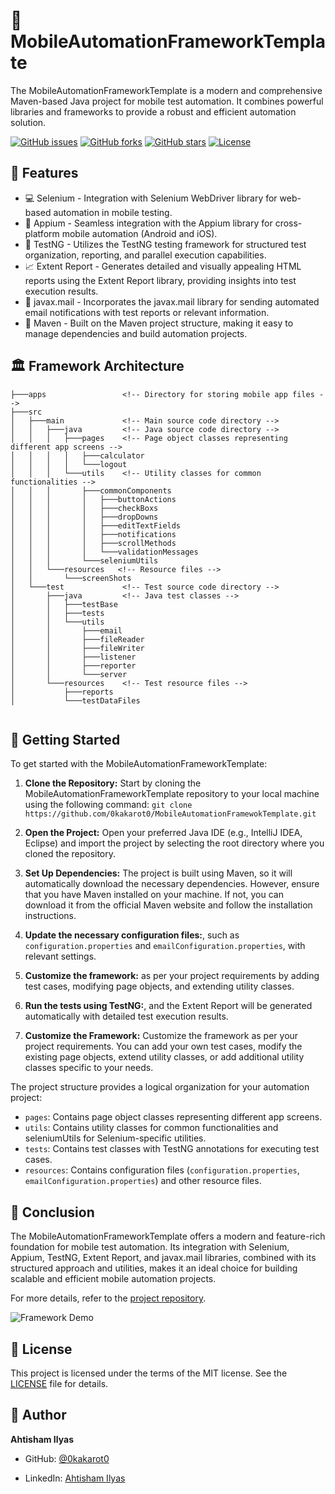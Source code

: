 # 📱 MobileAutomationFrameworkTemplate

The MobileAutomationFrameworkTemplate is a modern and comprehensive Maven-based Java project for mobile test automation. It combines powerful libraries and frameworks to provide a robust and efficient automation solution.

<!-- ![Framework Logo](https://github.com/0kakarot0/MobileAutomationFramewokTemplate/blob/master/light.png)
 -->
[![GitHub issues](https://img.shields.io/github/issues/0kakarot0/MobileAutomationFramewokTemplate)](https://github.com/0kakarot0/MobileAutomationFramewokTemplate/issues)
[![GitHub forks](https://img.shields.io/github/forks/0kakarot0/MobileAutomationFramewokTemplate)](https://github.com/0kakarot0/MobileAutomationFramewokTemplate/network)
[![GitHub stars](https://img.shields.io/github/stars/0kakarot0/MobileAutomationFramewokTemplate)](https://github.com/0kakarot0/MobileAutomationFramewokTemplate/stargazers)
[![License](https://img.shields.io/badge/License-MIT-blue)](#license)

## 🌟 Features

- 💻 Selenium - Integration with Selenium WebDriver library for web-based automation in mobile testing.
- 📱 Appium - Seamless integration with the Appium library for cross-platform mobile automation (Android and iOS).
- 🧪 TestNG - Utilizes the TestNG testing framework for structured test organization, reporting, and parallel execution capabilities.
- 📈 Extent Report - Generates detailed and visually appealing HTML reports using the Extent Report library, providing insights into test execution results.
- 📧 javax.mail - Incorporates the javax.mail library for sending automated email notifications with test reports or relevant information.
- 🔧 Maven - Built on the Maven project structure, making it easy to manage dependencies and build automation projects.

[//]: # (![Framework Architecture]&#40;https://example.com/framework-architecture.png&#41;)
## 🏛️ Framework Architecture
````
├───apps                 <!-- Directory for storing mobile app files -->
├───src
│   ├───main             <!-- Main source code directory -->
│   │   ├───java         <!-- Java source code directory -->
│   │   │   ├───pages    <!-- Page object classes representing different app screens -->
│   │   │   │   ├───calculator
│   │   │   │   └───logout
│   │   │   └───utils    <!-- Utility classes for common functionalities -->
│   │   │       ├───commonComponents
│   │   │       │   ├───buttonActions
│   │   │       │   ├───checkBoxs
│   │   │       │   ├───dropDowns
│   │   │       │   ├───editTextFields
│   │   │       │   ├───notifications
│   │   │       │   ├───scrollMethods
│   │   │       │   └───validationMessages
│   │   │       └───seleniumUtils
│   │   └───resources   <!-- Resource files -->
│   │       └───screenShots
│   └───test             <!-- Test source code directory -->
│       ├───java         <!-- Java test classes -->
│       │   ├───testBase
│       │   ├───tests
│       │   └───utils
│       │       ├───email
│       │       ├───fileReader
│       │       ├───fileWriter
│       │       ├───listener
│       │       ├───reporter
│       │       └───server
│       └───resources    <!-- Test resource files -->
│           ├───reports
│           └───testDataFiles


````



## 🚀 Getting Started

To get started with the MobileAutomationFrameworkTemplate:

1. **Clone the Repository:** Start by cloning the MobileAutomationFrameworkTemplate repository to your local machine using the following command:
```git clone https://github.com/0kakarot0/MobileAutomationFramewokTemplate.git```
2. **Open the Project:** Open your preferred Java IDE (e.g., IntelliJ IDEA, Eclipse) and import the project by selecting the root directory where you cloned the repository.

3. **Set Up Dependencies:** The project is built using Maven, so it will automatically download the necessary dependencies. However, ensure that you have Maven installed on your machine. If not, you can download it from the official Maven website and follow the installation instructions.
4. **Update the necessary configuration files:**, such as `configuration.properties` and `emailConfiguration.properties`, with relevant settings.
5. **Customize the framework:** as per your project requirements by adding test cases, modifying page objects, and extending utility classes.
6. **Run the tests using TestNG:**, and the Extent Report will be generated automatically with detailed test execution results.
7.  **Customize the Framework:** Customize the framework as per your project requirements. You can add your own test cases, modify the existing page objects, extend utility classes, or add additional utility classes specific to your needs.

The project structure provides a logical organization for your automation project:
- `pages`: Contains page object classes representing different app screens.
- `utils`: Contains utility classes for common functionalities and seleniumUtils for Selenium-specific utilities.
- `tests`: Contains test classes with TestNG annotations for executing test cases.
- `resources`: Contains configuration files (`configuration.properties`, `emailConfiguration.properties`) and other resource files.

## 🎯 Conclusion

The MobileAutomationFrameworkTemplate offers a modern and feature-rich foundation for mobile test automation. Its integration with Selenium, Appium, TestNG, Extent Report, and javax.mail libraries, combined with its structured approach and utilities, makes it an ideal choice for building scalable and efficient mobile automation projects.

For more details, refer to the [project repository](https://github.com/0kakarot0/MobileAutomationFramewokTemplate).

![Framework Demo](https://example.com/framework-demo.gif)

## 📝 License

This project is licensed under the terms of the MIT license. See the [LICENSE](https://github.com/0kakarot0/MobileAutomationFramewokTemplate/blob/master/LICENSE) file for details.

## 👤 Author

**Ahtisham Ilyas**

- GitHub: [@0kakarot0](https://github.com/0kakarot0)
<!-- - Twitter: [@yourhandle](https://twitter.com/yourhandle) -->
- LinkedIn: [Ahtisham Ilyas](https://www.linkedin.com/in/ahtisham-ilyas-62193768/)

